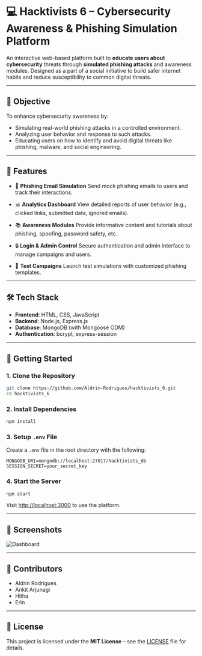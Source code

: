 # 💻 Hacktivists 6 – Cybersecurity Awareness & Phishing Simulation Platform

An interactive web-based platform built to **educate users about cybersecurity** threats through **simulated phishing attacks** and awareness modules. Designed as a part of a social initiative to build safer internet habits and reduce susceptibility to common digital threats.

---

## 🎯 Objective

To enhance cybersecurity awareness by:

* Simulating real-world phishing attacks in a controlled environment.
* Analyzing user behavior and response to such attacks.
* Educating users on how to identify and avoid digital threats like phishing, malware, and social engineering.

---

## 🔧 Features

* 🎣 **Phishing Email Simulation**
  Send mock phishing emails to users and track their interactions.

* 📊 **Analytics Dashboard**
  View detailed reports of user behavior (e.g., clicked links, submitted data, ignored emails).

* 📚 **Awareness Modules**
  Provide informative content and tutorials about phishing, spoofing, password safety, etc.

* 🔒 **Login & Admin Control**
  Secure authentication and admin interface to manage campaigns and users.

* 🧪 **Test Campaigns**
  Launch test simulations with customized phishing templates.

---

## 🛠️ Tech Stack

* **Frontend**: HTML, CSS, JavaScript
* **Backend**: Node.js, Express.js
* **Database**: MongoDB (with Mongoose ODM)
* **Authentication**: bcrypt, express-session

---

## 🚀 Getting Started

### 1. Clone the Repository

```bash
git clone https://github.com/Aldrin-Rodrigues/hacktivists_6.git
cd hacktivists_6
```

### 2. Install Dependencies

```bash
npm install
```

### 3. Setup `.env` File

Create a `.env` file in the root directory with the following:

```env
MONGODB_URI=mongodb://localhost:27017/hacktivists_db
SESSION_SECRET=your_secret_key
```

### 4. Start the Server

```bash
npm start
```

Visit [http://localhost:3000](http://localhost:3000) to use the platform.

---



## 📸 Screenshots

![Dashboard]("C:\Users\ankit\OneDrive\Desktop\Portfolio\assets\ZKP.png")

---

## 👥 Contributors

* Aldrin Rodrigues
* Ankit Arjunagi
* Hitha
* Erin

---

## 📄 License

This project is licensed under the **MIT License** – see the [LICENSE](LICENSE) file for details.
